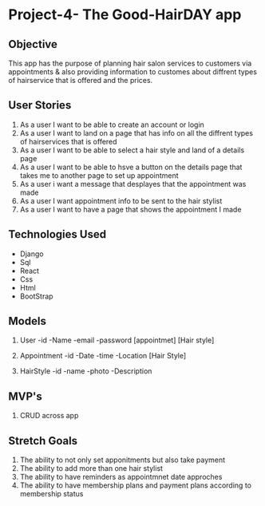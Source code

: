 # Project-4- The Good-HairDAY app


## Objective

This app has the purpose of planning hair salon services to customers via appointments & also providing information to customes about 
diffrent types of hairservice that is offered and the prices.

## User Stories 

1. As a user I want to be able to create an account or login 
2. As a user I want to land on a page that has info on all the diffrent types of hairservices that is offered
3. As a user I want to be able to select a hair style and land of a details page
4. As a user I want to be able to hsve a button on the details page that takes me to another page to set up appointment 
5. As a user i want a message that desplayes that the appointment was made
6. As a user I want appointment info to be sent to the hair stylist 
7. As a user I want to have a page that shows the appointment I made

## Technologies Used 
- Django 
- Sql
- React 
- Css
- Html
- BootStrap


## Models 

1. User 
-id -Name -email -password [appointmet] [Hair style]

2. Appointment
-id -Date -time -Location [Hair Style]

3. HairStyle
-id -name -photo -Description 


## MVP's

1. CRUD across app


## Stretch Goals

1. The ability to not only set apponitments but also take payment
2. The ability to add more than one hair stylist 
3. The ability to have reminders as appointmnet date approches 
4. The ability to have membership plans and payment plans according to membership status 





